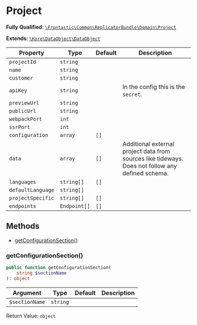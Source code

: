 #  Project

**Fully Qualified**: [`\Frontastic\Common\ReplicatorBundle\Domain\Project`](../../../../src/php/ReplicatorBundle/Domain/Project.php)

**Extends**: [`\Kore\DataObject\DataObject`](https://github.com/kore/DataObject)

Property|Type|Default|Description
--------|----|-------|-----------
`projectId`|`string`||
`name`|`string`||
`customer`|`string`||
`apiKey`|`string`||In the config this is the `secret`.
`previewUrl`|`string`||
`publicUrl`|`string`||
`webpackPort`|`int`||
`ssrPort`|`int`||
`configuration`|`array`|`[]`|
`data`|`array`|`[]`|Additional external project data from sources like tideways. Does not follow any defined schema.
`languages`|`string[]`|`[]`|
`defaultLanguage`|`string[]`||
`projectSpecific`|`string[]`|`[]`|
`endpoints`|`Endpoint[]`|`[]`|

## Methods

* [getConfigurationSection()](#getconfigurationsection)

### getConfigurationSection()

```php
public function getConfigurationSection(
    string $sectionName
): object
```

Argument|Type|Default|Description
--------|----|-------|-----------
`$sectionName`|`string`||

Return Value: `object`

